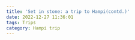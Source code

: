 ```yaml
---
title: 'Set in stone: a trip to Hampi(contd.)'
date: 2022-12-27 11:36:01
tags: Trips
category: Hampi trip
---
```

